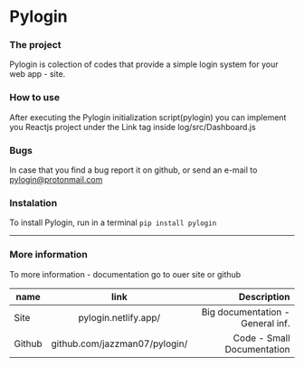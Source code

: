 # Pylogin


### The project
Pylogin is colection of codes that provide a simple login system for your web app - site.

### How to use
After executing the Pylogin initialization script(pylogin)  you can implement you Reactjs project under the Link tag inside log/src/Dashboard.js

### Bugs
In case that you find a bug report it on github, or send an e-mail to pylogin@protonmail.com


### Instalation
To install Pylogin, run in a terminal 
	`pip install pylogin`

----------------------------
### More information
To more information - documentation go to ouer site or github

| name   |      link      |  Description |
|----------|:-------------:|------:|
| Site |  pylogin.netlify.app/ | Big documentation - General inf. |
| Github | github.com/jazzman07/pylogin/      |  Code - Small Documentation  |
